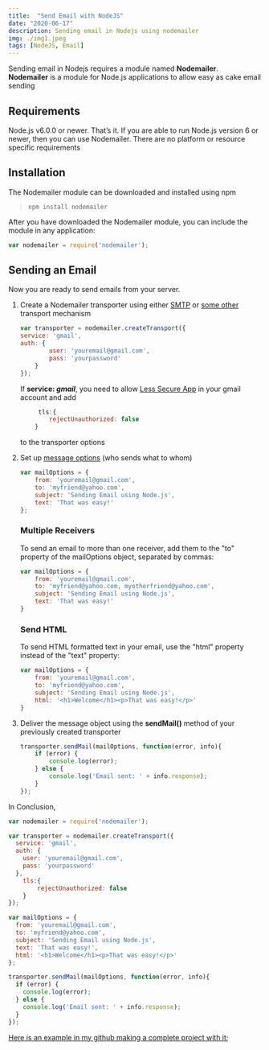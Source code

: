 ```yaml
---
title:  "Send Email with NodeJS"
date: "2020-06-17"
description: Sending email in Nodejs using nodemailer
img: ./img1.jpeg 
tags: [NodeJS, Email]
---
```

Sending email in Nodejs requires a module named **Nodemailer**.  
**Nodemailer** is a module for Node.js applications to allow easy as cake email sending  

## Requirements  

Node.js v6.0.0 or newer. That’s it. If you are able to run Node.js version 6 or newer, then you can use Nodemailer. There are no platform or resource specific requirements

## Installation  

The Nodemailer module can be downloaded and installed using npm
> ```npm install nodemailer```  


After you have downloaded the Nodemailer module, you can include the module in any application:  
```js
var nodemailer = require('nodemailer');
```  

## Sending an Email  

Now you are ready to send emails from your server.  

1. Create a Nodemailer transporter using either [SMTP](https://nodemailer.com/smtp/) or [some other](https://nodemailer.com/transports/) transport mechanism
    ```js
    var transporter = nodemailer.createTransport({
    service: 'gmail',
    auth: {
            user: 'youremail@gmail.com',
            pass: 'yourpassword'
        }
    });
    ```
    If **service: _gmail_**, you need to allow [Less Secure App](https://myaccount.google.com/lesssecureapps) in your gmail account and add 
    ```js
         tls:{
            rejectUnauthorized: false
        }
    ```
    to the transporter options 

2. Set up [message options](https://nodemailer.com/message/) (who sends what to whom)
    ```js
    var mailOptions = {
        from: 'youremail@gmail.com',
        to: 'myfriend@yahoo.com',
        subject: 'Sending Email using Node.js',
        text: 'That was easy!'
    };
    ```

    ### Multiple Receivers
    To send an email to more than one receiver, add them to the "to" property of the mailOptions object, separated by commas:
    ```js
    var mailOptions = {
        from: 'youremail@gmail.com',
        to: 'myfriend@yahoo.com, myotherfriend@yahoo.com',
        subject: 'Sending Email using Node.js',
        text: 'That was easy!'
    }
    ```

    ### Send HTML
    To send HTML formatted text in your email, use the "html" property instead of the "text" property:
    ```js
    var mailOptions = {
        from: 'youremail@gmail.com',
        to: 'myfriend@yahoo.com',
        subject: 'Sending Email using Node.js',
        html: '<h1>Welcome</h1><p>That was easy!</p>'
    }
    ```

3. Deliver the message object using the **sendMail()** method of your previously created transporter
    ```js
    transporter.sendMail(mailOptions, function(error, info){
        if (error) {
            console.log(error);
        } else {
            console.log('Email sent: ' + info.response);
        }
    });
    ```
In Conclusion, 

```js
var nodemailer = require('nodemailer');

var transporter = nodemailer.createTransport({
  service: 'gmail',
  auth: {
    user: 'youremail@gmail.com',
    pass: 'yourpassword'
  },
    tls:{
        rejectUnauthorized: false
    }
});

var mailOptions = {
  from: 'youremail@gmail.com',
  to: 'myfriend@yahoo.com',
  subject: 'Sending Email using Node.js',
  text: 'That was easy!',
  html: '<h1>Welcome</h1><p>That was easy!</p>'
};

transporter.sendMail(mailOptions, function(error, info){
  if (error) {
    console.log(error);
  } else {
    console.log('Email sent: ' + info.response);
  }
});
```

[Here is an example in my github making a complete project with it](https://github.com/Qudusayo/mailqudusayo/blob/463f7dd1d6327ade7953a61c35281afd5d35e1d4/app.js#L30);
